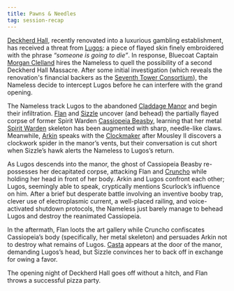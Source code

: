 ```yaml
---
title: Pawns & Needles
tag: session-recap
---
```


[Deckherd Hall](/wiki/six-towers#deckherd-hall), recently renovated into a luxurious gambling establishment, has received a threat from [Lugos](npcs#lugos): a piece of flayed skin finely embroidered with the phrase *“someone is going to die”*. In response, Bluecoat Captain [Morgan Clelland](/wiki/npcs#morgan-clelland) hires the Nameless to quell the possibility of a second Deckherd Hall Massacre. After some initial investigation (which reveals the renovation's financial backers as the [Seventh Tower Consortium](/wiki/seventh-tower-consortium)), the Nameless decide to intercept Lugos before he can interfere with the grand opening.

The Nameless track Lugos to the abandoned [Claddage Manor](/wiki/brightstone#claddage-manor) and begin their infiltration. [Flan](/wiki/flan) and [Sizzle](/wiki/sizzle) uncover (and behead) the partially flayed corpse of former Spirit Warden [Cassiopeia Beasby](/wiki/npcs#cassiopeia-beasby), learning that her metal [Spirit Warden](/wiki/factions#spirit-wardens) skeleton has been augmented with sharp, needle-like claws. Meanwhile, [Arkin](/wiki/arkin-wollstonecraft) speaks with the [Clockmaker](/wiki/the-clockmaker) after Mousley II discovers a clockwork spider in the manor’s vents, but their conversation is cut short when Sizzle’s hawk alerts the Nameless to Lugos’s return. 

As Lugos descends into the manor, the ghost of Cassiopeia Beasby re-possesses her decapitated corpse, attacking Flan and [Cruncho](/wiki/cruncho) while holding her head in front of her body. Arkin and Lugos confront each other; Lugos, seemingly able to speak, cryptically mentions Scurlock’s influence on him. After a brief but desperate battle involving an inventive booby trap, clever use of electroplasmic current, a well-placed railing, and voice-activated shutdown protocols, the Nameless just barely manage to behead Lugos and destroy the reanimated Cassiopeia.

In the aftermath, Flan loots the art gallery while Cruncho confiscates Cassiopeia’s body (specifically, her metal skeleton) and persuades Arkin not to destroy what remains of Lugos. [Casta](/wiki/npcs#casta) appears at the door of the manor, demanding Lugos’s head, but Sizzle convinces her to back off in exchange for owing a favor.

The opening night of Deckherd Hall goes off without a hitch, and Flan throws a successful pizza party.